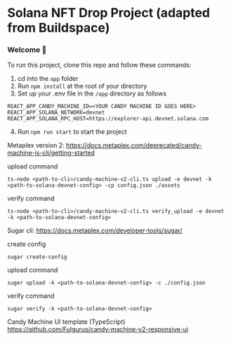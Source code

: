 # Solana NFT Drop Project (adapted from Buildspace)

### Welcome 👋

To run this project, clone this repo and follow these commands:

1. cd into the `app` folder
2. Run `npm install` at the root of your directory
3. Set up your .env file in the `/app` directory as follows

```
REACT_APP_CANDY_MACHINE_ID=<YOUR CANDY MACHINE ID GOES HERE>
REACT_APP_SOLANA_NETWORK=devnet
REACT_APP_SOLANA_RPC_HOST=https://explorer-api.devnet.solana.com
```

4. Run `npm run start` to start the project

Metaplex version 2:
https://docs.metaplex.com/deprecated/candy-machine-js-cli/getting-started

upload command

```
ts-node <path-to-cli>/candy-machine-v2-cli.ts upload -e devnet -k <path-to-solana-devnet-config> -cp config.json ./assets
```

verify command

```
ts-node <path-to-cli>/candy-machine-v2-cli.ts verify_upload -e devnet -k <path-to-solana-devnet-config>
```

Sugar cli:
https://docs.metaplex.com/developer-tools/sugar/

create config

```
sugar create-config
```

upload command

```
suger upload -k <path-to-solana-devnet-config> -c ./config.json
```

verify command

```
sugar verify -k <path-to-solana-devnet-config>
```

Candy Machine UI template (TypeScript)
https://github.com/Fulgurus/candy-machine-v2-responsive-ui
